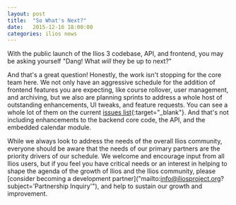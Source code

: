 ```yaml
---
layout: post
title:  "So What's Next?"
date:   2015-12-16 18:00:00
categories: ilios news
---
```


With the public launch of the Ilios 3 codebase, API, and frontend, you may be asking yourself "Dang! What *will* they be up to next?"

And that's a great question! Honestly, the work isn't stopping for the core team here. We not only have an aggressive schedule for the addition of frontend features you are expecting, like course rollover, user management, and archiving, but we also are planning sprints to address a whole host of outstanding enhancements, UI tweaks, and feature requests. You can see a whole lot of them on the current [issues list]("https://github.com/ilios/frontend/issues"){:target="_blank"}. And that's not including enhancements to the backend core code, the API, and the embedded calendar module.

While we always look to address the needs of the overall Ilios community, everyone should be aware that the needs of our primary partners are the priority drivers of our schedule. We welcome and encourage input from all Ilios users, but if you feel you have critical needs or an interest in helping to shape the agenda of the growth of Ilios and the Ilios community, please [consider becoming a development partner]("mailto:info@iliosproject.org?subject='Partnership Inquiry'"), and help to sustain our growth and improvement.
